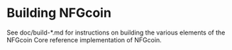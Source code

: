 Building NFGcoin
================

See doc/build-*.md for instructions on building the various
elements of the NFGcoin Core reference implementation of NFGcoin.
